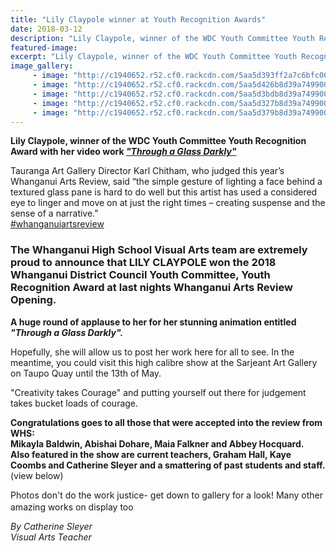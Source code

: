 ```yaml
---
title: "Lily Claypole winner at Youth Recognition Awards"
date: 2018-03-12
description: "Lily Claypole, winner of the WDC Youth Committee Youth Recognition Award with her video work..."
featured-image: 
excerpt: "Lily Claypole, winner of the WDC Youth Committee Youth Recognition Award with her video work."
image_gallery:
	 - image: "http://c1940652.r52.cf0.rackcdn.com/5aa5d393ff2a7c6bfc000ade/IDENTITY-Mikayla-Baldwin.jpg"
	 - image: "http://c1940652.r52.cf0.rackcdn.com/5aa5d426b8d39a7499000b03/SIR-COLIN-MEADS-Abishai-Dohare.jpg"
	 - image: "http://c1940652.r52.cf0.rackcdn.com/5aa5d3bdb8d39a7499000b01/IF-ONLY-Maia-Falkner.jpg"
	 - image: "http://c1940652.r52.cf0.rackcdn.com/5aa5d327b8d39a7499000afd/6-SIDED-Abbey-Hoqcquard.jpg"
	 - image: "http://c1940652.r52.cf0.rackcdn.com/5aa5d379b8d39a7499000aff/HOLD-FIRE-Graham-Hall.jpg"
---
```


<p><strong>Lily Claypole, winner of the WDC Youth Committee Youth Recognition Award with her video work&nbsp;<a href="https://www.facebook.com/166439157186971/videos/350118042152414/"><em>"Through a Glass Darkly"</em></a></strong></p>
<p><span>Tauranga Art Gallery Director Karl Chitham, who judged this year&rsquo;s Whanganui Arts Review, said &ldquo;the simple gesture of lighting a face behind a textured glass pane is hard to do well but this artist has used a considered eye to linger and move on at just the right times &ndash; creating suspense and the sense of a narrative.&rdquo;</span><br /><a class="_58cn" href="https://www.facebook.com/hashtag/whanganuiartsreview" data-ft="{&quot;tn&quot;:&quot;*N&quot;,&quot;type&quot;:104}">#whanganuiartsreview</a></p>
<h3>The Whanganui High School Visual Arts team are extremely proud to announce that LILY CLAYPOLE won the 2018 Whanganui District Council Youth Committee, Youth Recognition Award at last nights Whanganui Arts Review Opening.</h3>
<p><strong>A huge round of applause to her for her stunning animation entitled <em>"Through a Glass Darkly".</em></strong></p>
<p><strong><em></em></strong>Hopefully, she will allow us to post her work here for all to see. In the meantime, you could visit this high calibre show at the Sarjeant Art Gallery on Taupo Quay&nbsp;<span class="text_exposed_show">until the 13th of May.</span></p>
<div class="text_exposed_show">
<p>"Creativity takes Courage" and putting yourself out there for judgement takes bucket loads of courage.</p>
<p><strong>Congratulations goes to all those that were accepted into the review from WHS:</strong><br /><strong>Mikayla Baldwin, Abishai Dohare, Maia Falkner and Abbey Hocquard.&nbsp;</strong><br /><strong>Also featured in the show are current teachers, Graham Hall, Kaye Coombs and Catherine Sleyer and a smattering of past students and staff.<br /></strong>(view below)</p>
<p>Photos don't do the work justice- get down to gallery for a look! Many other amazing works on display too&nbsp;&nbsp;<span class="_47e3 _5mfr" title="smile emoticon"><img class="img" src="https://static.xx.fbcdn.net/images/emoji.php/v9/f4c/1/16/1f642.png" alt="" width="16" height="16" /></span></p>
<p><em><span class="_47e3 _5mfr" title="smile emoticon">By Catherine Sleyer<br />Visual Arts Teacher</span></em></p>
</div>

